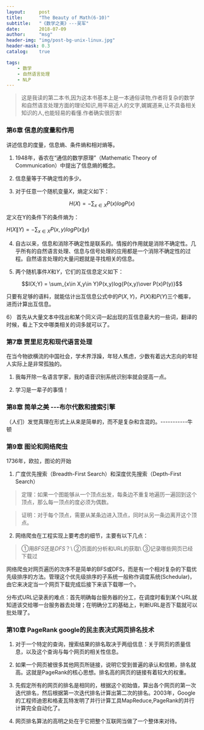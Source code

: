 ```yaml
---
layout:     post
title:      "The Beauty of Math(6-10)"
subtitle:   "《数学之美》---吴军"
date:       2018-07-09
author:     "msg"
header-img: "img/post-bg-unix-linux.jpg"
header-mask: 0.3
catalog:    true

tags:
    - 数学
    - 自然语言处理
    - NLP
---
```



> 这是我读的第二本书,因为这本书基本上是一本通俗读物,作者将复杂的数学和自然语言处理方面的理论知识,用平易近人的文字,娓娓道来,让不具备相关知识的人,也能轻易的看懂.作者确实很厉害!

### 第6章 信息的度量和作用

讲述信息的度量，信息熵、条件熵和相对熵等。

1) 1948年，香农在“通信的数学原理”（Mathematic Theory of Communication）中提出了信息熵的概念。

2) 信息量等于不确定性的多少。

3) 对于任意一个随机变量$X$，熵定义如下：

$$H(X) = -\sum_{x\in X} P(x)logP(x)$$

定义在Y的条件下的条件熵为：

$H(X\|Y) = -\sum_{x\in X}P(x,y)logP(x\|y)$

4) 自古以来，信息和消除不确定性是联系的。情报的作用就是消除不确定性。几乎所有的自然语言处理、信息与信号处理的应用都是一个消除不确定性的过程。自然语言处理的大量问题就是寻找相关的信息。

5) 两个随机事件$X$和$Y$，它们的互信息定义如下：

$$I(X;Y) = \sum_{x\in X,y\in Y}P(x,y)log{P(x,y)\over P(x)P(y)}$$

只要有足够的语料，就能估计出互信息公式中的$P(X,Y)$，$P(X)$和$P(Y)$三个概率，进而计算出互信息。

6） 首先从大量文本中找出和某个同义词一起出现的互信息最大的一些词，翻译的时候，看上下文中哪类相关的词多就可以了。


### 第7章 贾里尼克和现代语言处理

在当今物欲横流的中国社会，学术界浮躁，年轻人焦虑，少数有着远大志向的年轻人实际上是非常孤独的。

1) 我每开除一名语言学家，我的语音识别系统识别率就会提高一点。

2) 学习是一辈子的事情！

### 第8章 简单之美 ---布尔代数和搜索引擎

（人们）发觉真理在形式上从来是简单的，而不是复杂和含混的。-----------牛顿


### 第9章 图论和网络爬虫

1736年，欧拉，图论的开始

1) 广度优先搜索（Breadth-First Search）和深度优先搜索（Depth-First Search）

> 定理：如果一个图能够从一个顶点出发，每条边不重复地遍历一遍回到这个顶点，那么每一顶点的度必须为偶数。

> 证明：对于每个顶点，需要从某条边进入顶点，同时从另一条边离开这个顶点。

2) 网络爬虫在工程实现上要考虑的细节，主要有以下几点：

> ①用$BFS$还是$DFS$？\\
> ②页面的分析和URL的获取\\
> ③记录哪些网页已经下载过

网络爬虫对网页遍历的次序不是简单的BFS或DFS，而是有一个相对复杂的下载优先级排序的方法。管理这个优先级排序的子系统一般称作调度系统(Schedular)，由它来决定当一个网页下载完成后接下来该下载哪一个。

分布式URL记录表的难点：首先明确每台服务器的分工，在调度时看到某个URL就知道该交给哪一台服务器去处理；在明确分工的基础上，判断URL是否下载就可以批处理了。


### 第10章 PageRank google的民主表决式网页排名技术

1) 对于一个特定的查询，搜索结果的排名取决于两组信息：关于网页的质量信息，以及这个查询与每个网页的相关性信息。

2) 如果一个网页被很多其他网页所链接，说明它受到普遍的承认和信赖，排名就高。这就是PageRank的核心思想。排名高的网页的链接有着较大的权重。

3) 先假定所有的网页的排名是相同的，根据这个初始值，算出各个网页的第一次迭代排名，然后根据第一次迭代排名计算出第二次的排名。2003年，Google的工程师迪恩和格麦瓦特发明了并行计算工具MapReduce,PageRank的并行计算完全自动化了。

4) 网页排名算法的高明之处在于它把整个互联网当做了一个整体来对待。